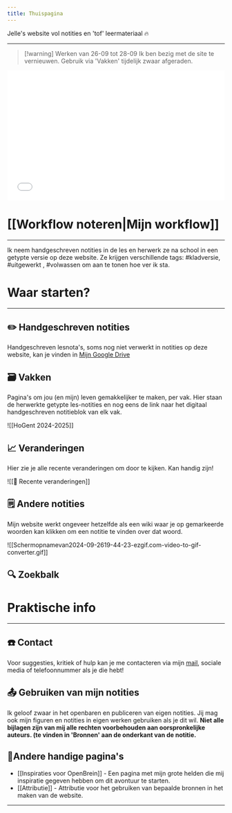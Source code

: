 ```yaml
---
title: Thuispagina
---
```

Jelle's website vol notities en 'tof' leermateriaal 🔥

---
>[!warning] Werken van 26-09 tot 28-09
>Ik ben bezig met de site te vernieuwen. Gebruik via 'Vakken' tijdelijk zwaar afgeraden. 
<iframe width="100%" style="border:0px; height:300px;" src="Flexbox.html" title="Flexbox links"></iframe>

# [[Workflow noteren|Mijn workflow]]
--- 
Ik neem handgeschreven notities in de les en herwerk ze na school in een getypte versie op deze website. Ze krijgen verschillende tags:  #kladversie, #uitgewerkt , #volwassen om aan te tonen hoe ver ik sta.


# Waar starten?
---
## ✏️ Handgeschreven notities
Handgeschreven lesnota's, soms nog niet verwerkt in notities op deze website, kan je vinden in [Mijn Google Drive](https://drive.google.com/drive/folders/19MFfBkp48F4e63byHzHa5kYravR2JxWS?usp=sharing) 

## 🗃️ Vakken
Pagina's om jou (en mijn) leven gemakkelijker te maken, per vak. Hier staan de herwerkte getypte les-notities en nog eens de link naar het digitaal handgeschreven notitieblok van elk vak.

![[HoGent 2024-2025]]


## 📈 Veranderingen
Hier zie je alle recente veranderingen om door te kijken. Kan handig zijn!

![[📂 Recente veranderingen]]

## 🗒️ Andere notities
Mijn website werkt ongeveer hetzelfde als een wiki waar je op gemarkeerde woorden kan klikken om een notitie te vinden over dat woord.

![[Schermopnamevan2024-09-2619-44-23-ezgif.com-video-to-gif-converter.gif]]

## 🔍 Zoekbalk


# Praktische info
---
## ☎️ Contact
Voor suggesties, kritiek of hulp kan je me contacteren via mijn [mail](mailto:jelle@openbrein.org), sociale media of telefoonnummer als je die hebt!

## 📤 Gebruiken van mijn notities
Ik geloof zwaar in het openbaren en publiceren van eigen notities. Jij mag ook mijn figuren en notities in eigen werken gebruiken als je dit wil. **Niet alle bijlagen zijn van mij alle rechten voorbehouden aan oorspronkelijke auteurs. (te vinden in 'Bronnen' aan de onderkant van de notitie.**

## 🔗Andere handige pagina's
* [[Inspiraties voor OpenBrein]] - Een pagina met mijn grote helden die mij inspiratie gegeven hebben om dit avontuur te starten.
* [[Attributie]] - Attributie voor het gebruiken van bepaalde bronnen in het maken van de website.

---
